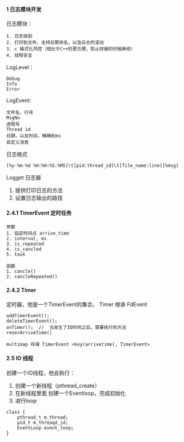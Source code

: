 #### 1 日志模块开发

日志模块：
```
1. 日志级别
2. 打印到文件，支持日期命名，以及日志的滚动
3. c 格式化风控（相比于C++的更方便，防止拼接的时候麻烦）
4. 线程安全
```

LogLevel：
```
Debug
Info
Error
```

LogEvent:
```
文件名、行号
MsgNo
进程号
Thread id
日期，以及时间，精确到ms
自定义消息
```

日志格式
```
[%y-%m-%d %H:%H:%S.%MS]\t[pid:thread_id]\t[file_name:line][%msg]
```

Logget 日志器
1. 提供打印日志的方法
2. 设置日志输出的路径

#### 2.4.1 TimerEvent 定时任务
```
参数
1. 指定时间点 arrive_time
2. interval, ms
3. is_repeated
4. is_cancled
5. task

函数
1. cancle()
2. cancleRepeated()
```

#### 2.4.2 Timer
定时器，他是一个TimerEvent的集合。
Timer 继承 FdEvent
```
addTimerEvent();
deleteTimerEvent();
onTimer();  //  当发生了IO时间之后，需要执行的方法
reserArriveTime()

multimap 存储 TimerEvent <key(arrivetime), TimerEvent>
```

#### 2.5 IO 线程
创建一个IO线程，他会执行：
1. 创建一个新线程（pthread_create）
2. 在新线程里面 创建一个Eventloop，完成初始化
3. 进行loop
```
class {
    pthread_t m_thread;
    pid_t m_threaqd_id;
    EventLoop event_loop;
}

```